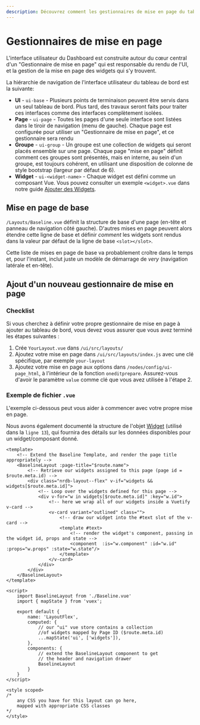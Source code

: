 ```yaml
---
description: Découvrez comment les gestionnaires de mise en page du tableau de bord Node-RED 2.0 peuvent aider à organiser efficacement l'apparence de votre tableau de bord.
---
```


# Gestionnaires de mise en page

L'interface utilisateur du Dashboard est construite autour du cœur central d'un "Gestionnaire de mise en page" qui est responsable du rendu de l'UI, et la gestion de la mise en page des widgets qui s'y trouvent.

La hiérarchie de navigation de l'interface utilisateur du tableau de bord est la suivante:

- **UI** - `ui-base` - Plusieurs points de terminaison peuvent être servis dans un seul tableau de bord. Plus tard, des travaux seront faits pour traiter ces interfaces comme des interfaces complètement isolées.
- **Page** - `ui-page` - Toutes les pages d'une seule interface sont listées dans le tiroir de navigation (menu de gauche). Chaque page est configurée pour utiliser un "Gestionnaire de mise en page", et ce gestionnaire sera rendu
- **Groupe** - `ui-group` - Un groupe est une collection de widgets qui seront placés ensemble sur une page. Chaque page "mise en page" définit comment ces groupes sont présentés, mais en interne, au sein d'un groupe, est toujours cohérent, en utilisant une disposition de colonne de style bootstrap (largeur par défaut de 6).
- **Widget** - `ui-<widget-name>` - Chaque widget est défini comme un composant Vue. Vous pouvez consulter un exemple `<widget>.vue` dans notre guide [Ajouter des Widgets](../widgets/core-widgets#example-widget-vue).

## Mise en page de base

`/Layouts/Baseline.vue` définit la structure de base d'une page (en-tête et panneau de navigation côté gauche). D'autres mises en page peuvent alors étendre cette ligne de base et définir _comment_ les widgets sont rendus dans la valeur par défaut de la ligne de base `<slot></slot>`.

Cette liste de mises en page de base va probablement croître dans le temps et, pour l'instant, inclut juste un modèle de démarrage de _very_ (navigation latérale et en-tête).

## Ajout d'un nouveau gestionnaire de mise en page

### Checklist

Si vous cherchez à définir votre propre gestionnaire de mise en page à ajouter au tableau de bord, vous devez vous assurer que vous avez terminé les étapes suivantes :

1. Crée `YourLayout.vue` dans `/ui/src/layouts/`
2. Ajoutez votre mise en page dans `/ui/src/layouts/index.js` avec une clé spécifique, par exemple `your-layout`
3. Ajoutez votre mise en page aux options dans `/nodes/config/ui-page_html`, à l'intérieur de la fonction `oneditprepare`. Assurez-vous d'avoir le paramètre `value` comme clé que vous avez utilisée à l'étape 2.

### Exemple de fichier `.vue`

L'exemple ci-dessous peut vous aider à commencer avec votre propre mise en page.

Nous avons également documenté la structure de l'objet [Widget](./events#widget) (utilisé dans la `ligne 13`), qui fournira des détails sur les données disponibles pour un widget/composant donné.

```vue:line-numbers {1}
<template>
    <!-- Extend the Baseline Template, and render the page title appropriately -->
    <BaselineLayout :page-title="$route.name">
        <!-- Retrieve our widgets assigned to this page (page id = $route.meta.id) -->
        <div class="nrdb-layout--flex" v-if="widgets && widgets[$route.meta.id]">
            <!-- Loop over the widgets defined for this page -->
            <div v-for="w in widgets[$route.meta.id]" :key="w.id">
                <!-- here we wrap all of our widgets inside a Vuetify v-card -->
                <v-card variant="outlined" class="">
                    <!-- draw our widget into the #text slot of the v-card -->
                    <template #text>
                        <!-- render the widget's component, passing in the widget id, props and state -->
                        <component  :is="w.component" :id="w.id" :props="w.props" :state="w.state"/>
                    </template>
                </v-card>
            </div>
        </div>
    </BaselineLayout>
</template>

<script>
    import BaselineLayout from './Baseline.vue'
    import { mapState } from 'vuex';

    export default {
        name: 'LayoutFlex',
        computed: {
            // our "ui" vue store contains a collection
            //of widgets mapped by Page ID ($route.meta.id)
            ...mapState('ui', ['widgets']),
        },
        components: {
            // extend the BaselineLayout component to get
            // the header and navigation drawer
            BaselineLayout
        }
    }
</script>

<style scoped>
/*
    any CSS you have for this layout can go here,
    mapped with appropriate CSS classes
*/
</style>
```